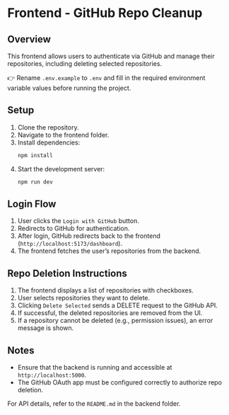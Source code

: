# Frontend - GitHub Repo Cleanup

## Overview
This frontend allows users to authenticate via GitHub and manage their repositories, including deleting selected repositories.

👉 Rename `.env.example` to `.env` and fill in the required environment variable values before running the project.

## Setup

1. Clone the repository.
2. Navigate to the frontend folder.
3. Install dependencies:
   ```sh
   npm install
   ```
4. Start the development server:
   ```sh
   npm run dev
   ```

## Login Flow

1. User clicks the `Login with GitHub` button.
2. Redirects to GitHub for authentication.
3. After login, GitHub redirects back to the frontend (`http://localhost:5173/dashboard`).
4. The frontend fetches the user’s repositories from the backend.

## Repo Deletion Instructions

1. The frontend displays a list of repositories with checkboxes.
2. User selects repositories they want to delete.
3. Clicking `Delete Selected` sends a DELETE request to the GitHub API.
4. If successful, the deleted repositories are removed from the UI.
5. If a repository cannot be deleted (e.g., permission issues), an error message is shown.

## Notes
- Ensure that the backend is running and accessible at `http://localhost:5000`.
- The GitHub OAuth app must be configured correctly to authorize repo deletion.

For API details, refer to the `README.md` in the backend folder.

